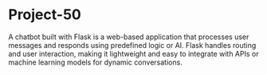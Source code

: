 # Project-50
A chatbot built with Flask is a web-based application that processes user messages and responds using predefined logic or AI. Flask handles routing and user interaction, making it lightweight and easy to integrate with APIs or machine learning models for dynamic conversations.
